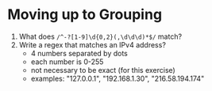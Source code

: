 # Moving up to Grouping

1. What does `/^-?[1-9]\d{0,2}(,\d\d\d)*$/` match?
2. Write a regex that matches an IPv4 address?
    - 4 numbers separated by dots
    - each number is 0-255
    - not necessary to be exact (for this exercise)
    - examples: "127.0.0.1", "192.168.1.30", "216.58.194.174"
